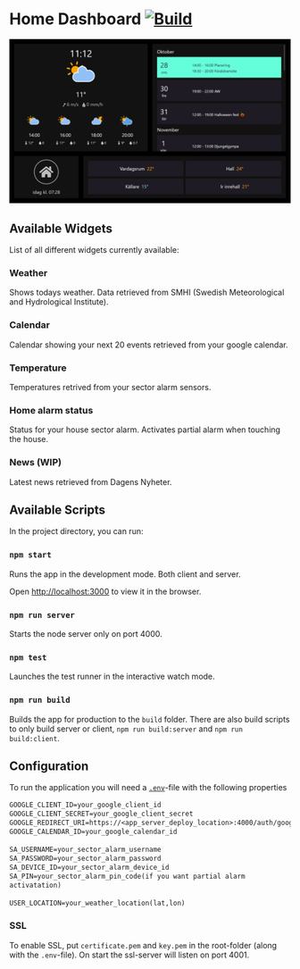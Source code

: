 # Home Dashboard [![Build](https://github.com/karmats/home-dash/actions/workflows/nodejs.yml/badge.svg)](https://github.com/karmats/home-dash/actions/workflows/nodejs.yml)

![Example](/public/example/application-screenshot.png 'Dashboard example')

## Available Widgets

List of all different widgets currently available:

### Weather

Shows todays weather. Data retrieved from SMHI (Swedish Meteorological and Hydrological Institute).

### Calendar

Calendar showing your next 20 events retrieved from your google calendar.

### Temperature

Temperatures retrived from your sector alarm sensors.

### Home alarm status

Status for your house sector alarm. Activates partial alarm when touching the house.

### News (WIP)

Latest news retrieved from Dagens Nyheter.

## Available Scripts

In the project directory, you can run:

### `npm start`

Runs the app in the development mode. Both client and server.

Open [http://localhost:3000](http://localhost:3000) to view it in the browser.

### `npm run server`

Starts the node server only on port 4000.

### `npm test`

Launches the test runner in the interactive watch mode.

### `npm run build`

Builds the app for production to the `build` folder.
There are also build scripts to only build server or client, `npm run build:server` and `npm run build:client`.

## Configuration

To run the application you will need a [`.env`](https://github.com/motdotla/dotenv#readme)-file with the following properties

```
GOOGLE_CLIENT_ID=your_google_client_id
GOOGLE_CLIENT_SECRET=your_google_client_secret
GOOGLE_REDIRECT_URI=https://<app_server_deploy_location>:4000/auth/google
GOOGLE_CALENDAR_ID=your_google_calendar_id

SA_USERNAME=your_sector_alarm_username
SA_PASSWORD=your_sector_alarm_password
SA_DEVICE_ID=your_sector_alarm_device_id
SA_PIN=your_sector_alarm_pin_code(if you want partial alarm activatation)

USER_LOCATION=your_weather_location(lat,lon)
```

### SSL

To enable SSL, put `certificate.pem` and `key.pem` in the root-folder (along with the `.env`-file). On start the ssl-server will listen on port 4001.
